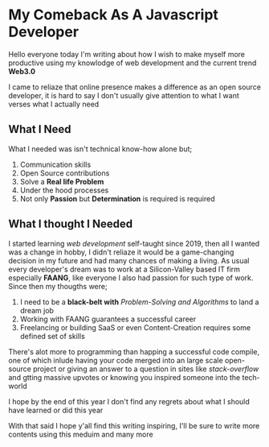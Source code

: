 # My Comeback As A Javascript Developer

Hello everyone today I'm writing about how I wish to make myself more productive using my knowlodge of web development and the current trend **Web3.0**

I came to reliaze that online presence makes a difference as an open source developer, it is hard to say I don't usually give attention to what I want verses what I actually need

## What I Need

What I needed was isn't technical know-how alone but;

1. Communication skills
2. Open Source contributions
3. Solve a **Real life Problem**
4. Under the hood processes
5. Not only **Passion** but **Determination** is required is required

## What I thought I Needed

I started learning _web development_ self-taught since 2019, then all I wanted was a change in hobby, I didn't reliaze it would be a game-changing decision in my future and had many chances of making a living. As usual every developer's dream was to work at a Silicon-Valley based IT firm especially **FAANG**, like everyone I also had passion for such type of work. Since then my thougths were;

1. I need to be a **black-belt with** _Problem-Solving and Algorithms_ to land a dream job
2. Working with FAANG guarantees a successful career
3. Freelancing or building SaaS or even Content-Creation requires some defined set of skills

There's alot more to programming than happing a successful code compile, one of which inlude having your code merged into an large scale open-source project or giving an answer to a question in sites like _stack-overflow_ and gtting massive upvotes or knowing you inspired someone into the tech-world

I hope by the end of this year I don't find any regrets about what I should have learned or did this year

With that said I hope y'all find this writing inspiring, I'll be sure to write more contents using this meduim and many more

